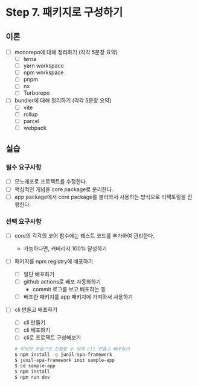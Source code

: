 # Step 7. 패키지로 구성하기

## 이론

- [ ] monorepo에 대해 정리하기 (각각 5문장 요약)
  - [ ] lerna
  - [ ] yarn workspace
  - [ ] npm workspace
  - [ ] pnpm
  - [ ] nx
  - [ ] Turborepo
- [ ] bundler에 대해 정리하기 (각각 5문장 요약)
  - [ ] vite
  - [ ] rollup
  - [ ] parcel
  - [ ] webpack

## 실습

### 필수 요구사항

- [ ] 모노레포로 프로젝트를 수정한다.
- [ ] 핵심적인 개념을 core package로 분리한다.
- [ ] app package에서 core package를 불러와서 사용하는 방식으로 리팩토링을 진행한다.

### 선택 요구사항

- [ ] core의 각각의 코어 함수에는 테스트 코드를 추가하여 관리한다.
  - 가능하다면, 커버리지 100% 달성하기
- [ ] 패키지를 npm registry에 배포하기
  - [ ] 일단 배포하기
  - [ ] github actions로 배포 자동화하기
    - commit 로그를 보고 배포하는 등
  - [ ] 배포한 패키지를 app 패키지에 가져와서 사용하기
- [ ] cli 만들고 배포하기

  - [ ] cli 만들기
  - [ ] cli 배포하기
  - [ ] cli로 프로젝트 구성해보기

  ```bash
  # 이러한 흐름으로 진행할 수 있게 cli 만들고 배포하기
  $ npm install -g junil-spa-framework
  $ junil-spa-framework init sample-app
  $ cd sample-app
  $ npm install
  $ npm run dev
  ```
